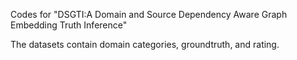 Codes for "DSGTI:A Domain and Source Dependency Aware Graph Embedding Truth Inference"

The datasets contain domain categories, groundtruth​​, and rating.
